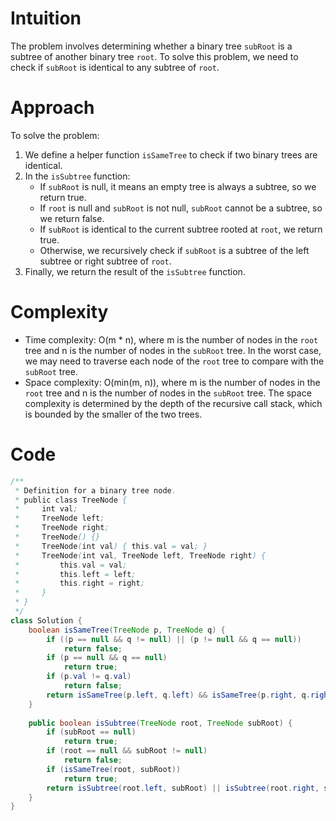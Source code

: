 # Intuition
The problem involves determining whether a binary tree `subRoot` is a subtree of another binary tree `root`. To solve this problem, we need to check if `subRoot` is identical to any subtree of `root`.

# Approach
To solve the problem:
1. We define a helper function `isSameTree` to check if two binary trees are identical.
2. In the `isSubtree` function:
   - If `subRoot` is null, it means an empty tree is always a subtree, so we return true.
   - If `root` is null and `subRoot` is not null, `subRoot` cannot be a subtree, so we return false.
   - If `subRoot` is identical to the current subtree rooted at `root`, we return true.
   - Otherwise, we recursively check if `subRoot` is a subtree of the left subtree or right subtree of `root`.
3. Finally, we return the result of the `isSubtree` function.

# Complexity
- Time complexity: O(m * n), where m is the number of nodes in the `root` tree and n is the number of nodes in the `subRoot` tree. In the worst case, we may need to traverse each node of the `root` tree to compare with the `subRoot` tree.
- Space complexity: O(min(m, n)), where m is the number of nodes in the `root` tree and n is the number of nodes in the `subRoot` tree. The space complexity is determined by the depth of the recursive call stack, which is bounded by the smaller of the two trees.

# Code
```java
/**
 * Definition for a binary tree node.
 * public class TreeNode {
 *     int val;
 *     TreeNode left;
 *     TreeNode right;
 *     TreeNode() {}
 *     TreeNode(int val) { this.val = val; }
 *     TreeNode(int val, TreeNode left, TreeNode right) {
 *         this.val = val;
 *         this.left = left;
 *         this.right = right;
 *     }
 * }
 */
class Solution {
    boolean isSameTree(TreeNode p, TreeNode q) {
        if ((p == null && q != null) || (p != null && q == null))
            return false;
        if (p == null && q == null)
            return true;
        if (p.val != q.val)
            return false;
        return isSameTree(p.left, q.left) && isSameTree(p.right, q.right);
    }
    
    public boolean isSubtree(TreeNode root, TreeNode subRoot) {
        if (subRoot == null)
            return true;
        if (root == null && subRoot != null)
            return false;
        if (isSameTree(root, subRoot))
            return true;
        return isSubtree(root.left, subRoot) || isSubtree(root.right, subRoot);
    }
}
